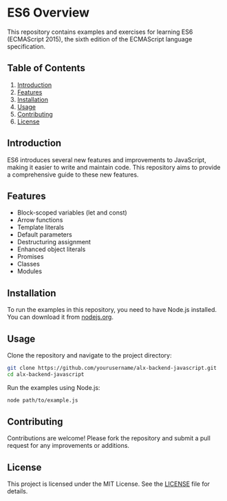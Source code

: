 # ES6 Overview

This repository contains examples and exercises for learning ES6 (ECMAScript 2015), the sixth edition of the ECMAScript language specification.

## Table of Contents

1. [Introduction](#introduction)
2. [Features](#features)
3. [Installation](#installation)
4. [Usage](#usage)
5. [Contributing](#contributing)
6. [License](#license)

## Introduction

ES6 introduces several new features and improvements to JavaScript, making it easier to write and maintain code. This repository aims to provide a comprehensive guide to these new features.

## Features

- Block-scoped variables (let and const)
- Arrow functions
- Template literals
- Default parameters
- Destructuring assignment
- Enhanced object literals
- Promises
- Classes
- Modules

## Installation

To run the examples in this repository, you need to have Node.js installed. You can download it from [nodejs.org](https://nodejs.org/).

## Usage

Clone the repository and navigate to the project directory:

```bash
git clone https://github.com/yourusername/alx-backend-javascript.git
cd alx-backend-javascript
```

Run the examples using Node.js:

```bash
node path/to/example.js
```

## Contributing

Contributions are welcome! Please fork the repository and submit a pull request for any improvements or additions.

## License

This project is licensed under the MIT License. See the [LICENSE](LICENSE) file for details.
